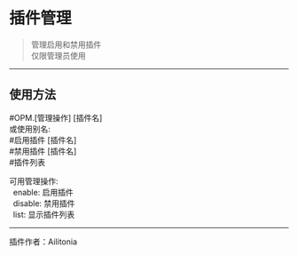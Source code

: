 # 插件管理
> 管理启用和禁用插件<br/>
> 仅限管理员使用

---
## 使用方法
\#OPM.[管理操作] [插件名]<br/>
或使用别名:<br/>
\#启用插件 [插件名]<br/>
\#禁用插件 [插件名]<br/>
\#插件列表

可用管理操作:<br/>
&ensp;enable: 启用插件<br/>
&ensp;disable: 禁用插件<br/>
&ensp;list: 显示插件列表

---
插件作者：Ailitonia